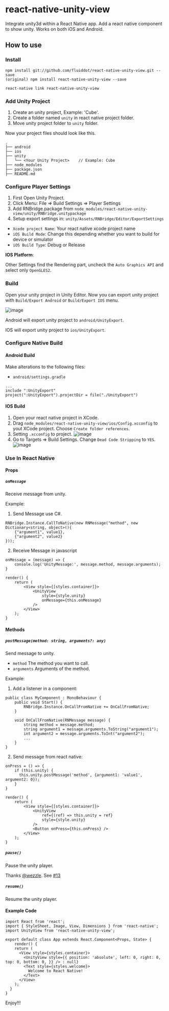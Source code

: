 # react-native-unity-view

Integrate unity3d within a React Native app. Add a react native component to show unity. Works on both iOS and Android.

## How to use

### Install

```
npm install git://github.com/fluiddot/react-native-unity-view.git --save
(original) npm install react-native-unity-view --save

react-native link react-native-unity-view
```

### Add Unity Project

1. Create an unity project, Example: 'Cube'.
2. Create a folder named `unity` in react native project folder.
3. Move unity project folder to `unity` folder.

Now your project files should look like this.

```
.
├── android
├── ios
├── unity
│   └── <Your Unity Project>    // Example: Cube
├── node_modules
├── package.json
├── README.md
```

### Configure Player Settings

1. First Open Unity Project.
2. Click Menu: File => Build Settings => Player Settings
3. Add RNBridge.package from `node_modules/react-native-unity-view/unity/RNBridge.unitypackage`
4. Setup export settings in: `unity/Assets/RNBridge/Editor/ExportSettings`

- `Xcode project Name`: Your react native xcode project name
- `iOS Build Mode`: Change this depending whether you want to build for device or simulator
- `iOS Build Type`: Debug or Release

**IOS Platform**:

Other Settings find the Rendering part, uncheck the `Auto Graphics API` and select only `OpenGLES2`.

### Build

Open your unity project in Unity Editor. Now you can export unity project with `Build/Export Android` or `Build/Export IOS` menu.

![image](https://user-images.githubusercontent.com/7069719/37091489-5417a66c-2243-11e8-8946-4d9e1ac652e8.png)

Android will export unity project to `android/UnityExport`.

IOS will export unity project to `ios/UnityExport`.

### Configure Native Build

#### Android Build

Make alterations to the following files:

- `android/settings.gradle`

```
...
include ":UnityExport"
project(":UnityExport").projectDir = file("./UnityExport")
```

#### IOS Build

1. Open your react native project in XCode.
2. Drag `node_modules/react-native-unity-view/ios/Config.xcconfig` to yout XCode project. Choose `Create folder references`.
3. Setting `.xcconfig` to project.
![image](https://user-images.githubusercontent.com/7069719/37093471-638b7810-224a-11e8-8263-b9882f707c15.png)
4. Go to Targets => Build Settings. Change `Dead Code Stripping` to `YES`.
![image](https://user-images.githubusercontent.com/7069719/37325486-182c7bd4-26c9-11e8-9fc0-8e1a149d30b2.png)

### Use In React Native

#### Props

##### `onMessage`

Receive message from unity.

Example:

1. Send Message use C#.

```
RNBridge.Instance.CallToNative(new RNMessage("method", new Dictionary<string, object>(){
	{"argument1", value1},
	{"argument2", value2}
}));
```

2. Receive Message in javascript

```
onMessage = (message) => {
    console.log('UnityMessage:', message.method, message.arguments);
}

render() {
    return (
        <View style={[styles.container]}>
            <UnityView
                style={style.unity}
                onMessage={this.onMessage}
            />
        </View>
    );
}
```

#### Methods

##### `postMessage(method: string, arguments?: any)`

Send message to unity.

* `method` The method you want to call.
* `arguments` Arguments of the method.

Example:

1. Add a listener in a component:

```
public class MyComponent : MonoBehaviour {
	public void Start() {
		RNBridge.Instance.OnCallFromNative += OnCallFromNative;
	}
	
	void OnCallFromNative(RNMessage message) {
		string method = message.method;
		string argument1 = message.arguments.ToString("argument1");
		int argument2 = message.arguments.ToInt("argument2");
		...
	}
}
```

2. Send message from react native:

```
onPress = () => {
    if (this.unity) {
      this.unity.postMessage('method', {argument1: 'value1', argument2: 0});
    }
}

render() {
    return (
        <View style={[styles.container]}>
            <UnityView
                ref={(ref) => this.unity = ref}
                style={style.unity}
            />
            <Button onPress={this.onPress} />
        </View>
    );
}

```

##### `pause()`

Pause the unity player.

Thanks [@wezzle](https://github.com/wezzle). See [#13](https://github.com/f111fei/react-native-unity-view/pull/13)

##### `resume()`

Resume the unity player.


#### Example Code

```
import React from 'react';
import { StyleSheet, Image, View, Dimensions } from 'react-native';
import UnityView from 'react-native-unity-view';

export default class App extends React.Component<Props, State> {
    render() {
    return (
      <View style={styles.container}>
        <UnityView style={{ position: 'absolute', left: 0, right: 0, top: 0, bottom: 0, }} /> : null}
        <Text style={styles.welcome}>
          Welcome to React Native!
        </Text>
      </View>
    );
  }
}
```

Enjoy!!!


